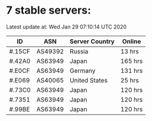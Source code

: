 # 7 stable servers:

Latest update at: Wed Jan 29 07:10:14 UTC 2020

| ID | ASN | Server Country | Online |
| -- | --- | -------------- | ------ |
| #.15CF | AS49392 | Russia | 13 hrs |
| #.42A0 | AS63949 | Japan | 165 hrs |
| #.E0CF | AS63949 | Germany | 131 hrs |
| #.E069 | AS40065 | United States | 25 hrs |
| #.73C0 | AS63949 | Japan | 120 hrs |
| #.7351 | AS63949 | Japan | 120 hrs |
| #.99BE | AS63949 | Japan | 120 hrs |

